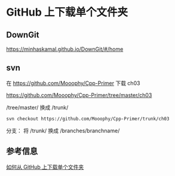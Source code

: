 # GitHub 上下载单个文件夹

## DownGit

 https://minhaskamal.github.io/DownGit/#/home

## svn

在 https://github.com/Mooophy/Cpp-Primer 下载 ch03

https://github.com/Mooophy/Cpp-Primer/tree/master/ch03

/tree/master/ 换成  /trunk/

```
svn checkout https://github.com/Mooophy/Cpp-Primer/trunk/ch03
```

分支：
将 /trunk/ 换成 /branches/branchname/ 


## 参考信息

[如何从 GitHub 上下载单个文件夹](https://www.zhihu.com/question/25369412)

